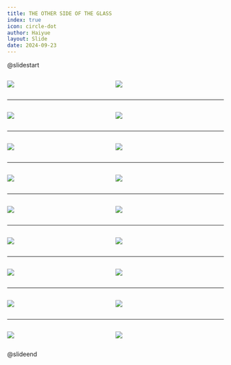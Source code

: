 ```yaml
---
title: THE OTHER SIDE OF THE GLASS
index: true
icon: circle-dot
author: Haiyue
layout: Slide
date: 2024-09-23
---
```

 
@slidestart

<div style="display:flex">
<div style="flex:1">

![](https://raw.githubusercontent.com/yclord/reading/refs/heads/master/english/Level-W/THE%20OTHER%20SIDE%20OF%20THE%20GLASS/001.webp)
</div>
<div style="flex:1">

![](https://raw.githubusercontent.com/yclord/reading/refs/heads/master/english/Level-W/THE%20OTHER%20SIDE%20OF%20THE%20GLASS/002.webp)
</div>
</div>

---

<div style="display:flex">
<div style="flex:1">

![](https://raw.githubusercontent.com/yclord/reading/refs/heads/master/english/Level-W/THE%20OTHER%20SIDE%20OF%20THE%20GLASS/003.webp)
</div>
<div style="flex:1">

![](https://raw.githubusercontent.com/yclord/reading/refs/heads/master/english/Level-W/THE%20OTHER%20SIDE%20OF%20THE%20GLASS/004.webp)
</div>
</div>

---

<div style="display:flex">
<div style="flex:1">

![](https://raw.githubusercontent.com/yclord/reading/refs/heads/master/english/Level-W/THE%20OTHER%20SIDE%20OF%20THE%20GLASS/005.webp)
</div>
<div style="flex:1">

![](https://raw.githubusercontent.com/yclord/reading/refs/heads/master/english/Level-W/THE%20OTHER%20SIDE%20OF%20THE%20GLASS/006.webp)
</div>
</div>

---

<div style="display:flex">
<div style="flex:1">

![](https://raw.githubusercontent.com/yclord/reading/refs/heads/master/english/Level-W/THE%20OTHER%20SIDE%20OF%20THE%20GLASS/007.webp)
</div>
<div style="flex:1">

![](https://raw.githubusercontent.com/yclord/reading/refs/heads/master/english/Level-W/THE%20OTHER%20SIDE%20OF%20THE%20GLASS/008.webp)
</div>
</div>

---

<div style="display:flex">
<div style="flex:1">

![](https://raw.githubusercontent.com/yclord/reading/refs/heads/master/english/Level-W/THE%20OTHER%20SIDE%20OF%20THE%20GLASS/009.webp)
</div>
<div style="flex:1">

![](https://raw.githubusercontent.com/yclord/reading/refs/heads/master/english/Level-W/THE%20OTHER%20SIDE%20OF%20THE%20GLASS/010.webp)
</div>
</div>

---

<div style="display:flex">
<div style="flex:1">

![](https://raw.githubusercontent.com/yclord/reading/refs/heads/master/english/Level-W/THE%20OTHER%20SIDE%20OF%20THE%20GLASS/011.webp)
</div>
<div style="flex:1">

![](https://raw.githubusercontent.com/yclord/reading/refs/heads/master/english/Level-W/THE%20OTHER%20SIDE%20OF%20THE%20GLASS/012.webp)
</div>
</div>

---

<div style="display:flex">
<div style="flex:1">

![](https://raw.githubusercontent.com/yclord/reading/refs/heads/master/english/Level-W/THE%20OTHER%20SIDE%20OF%20THE%20GLASS/013.webp)
</div>
<div style="flex:1">

![](https://raw.githubusercontent.com/yclord/reading/refs/heads/master/english/Level-W/THE%20OTHER%20SIDE%20OF%20THE%20GLASS/014.webp)
</div>
</div>

---

<div style="display:flex">
<div style="flex:1">

![](https://raw.githubusercontent.com/yclord/reading/refs/heads/master/english/Level-W/THE%20OTHER%20SIDE%20OF%20THE%20GLASS/015.webp)
</div>
<div style="flex:1">

![](https://raw.githubusercontent.com/yclord/reading/refs/heads/master/english/Level-W/THE%20OTHER%20SIDE%20OF%20THE%20GLASS/016.webp)
</div>
</div>

---

<div style="display:flex">
<div style="flex:1">

![](https://raw.githubusercontent.com/yclord/reading/refs/heads/master/english/Level-W/THE%20OTHER%20SIDE%20OF%20THE%20GLASS/017.webp)
</div>
<div style="flex:1">

![](https://raw.githubusercontent.com/yclord/reading/refs/heads/master/english/Level-W/THE%20OTHER%20SIDE%20OF%20THE%20GLASS/018.webp)
</div>
</div>

@slideend